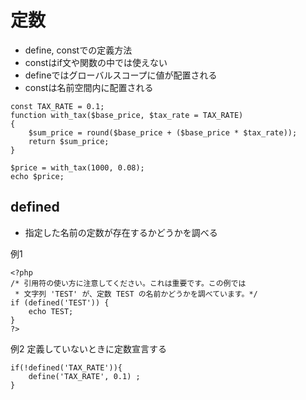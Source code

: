 # 定数
  - define, constでの定義方法
  - constはif文や関数の中では使えない
  - defineではグローバルスコープに値が配置される
  - constは名前空間内に配置される

```
const TAX_RATE = 0.1;
function with_tax($base_price, $tax_rate = TAX_RATE)
{
    $sum_price = round($base_price + ($base_price * $tax_rate));
    return $sum_price;
}

$price = with_tax(1000, 0.08);
echo $price;

```

## defined
  - 指定した名前の定数が存在するかどうかを調べる

例1
```
<?php
/* 引用符の使い方に注意してください。これは重要です。この例では
 * 文字列 'TEST' が、定数 TEST の名前かどうかを調べています。*/
if (defined('TEST')) {
    echo TEST;
}
?>
```

例2 定義していないときに定数宣言する
```
if(!defined('TAX_RATE')){
    define('TAX_RATE', 0.1) ;
}
```
